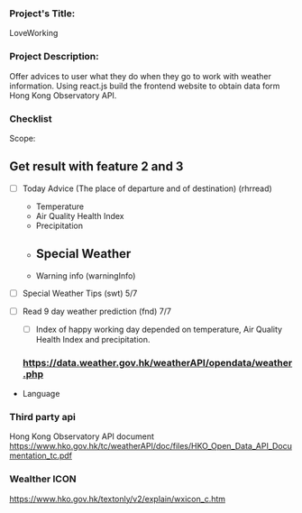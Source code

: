### Project's Title: 
LoveWorking
### Project Description: 

Offer advices to user what they do when they go to work with weather information.
Using react.js build the frontend website to obtain data form Hong Kong Observatory API.

### Checklist
Scope:
## Get result with feature 2 and 3
- [ ] Today Advice (The place of departure and of destination) (rhrread)
    - Temperature
    - Air Quality Health Index
    - Precipitation
    - Special Weather
        - 
    - Warning info (warningInfo)

- [ ] Special Weather Tips (swt) 5/7

- [ ] Read 9 day weather prediction (fnd) 7/7
    - [ ] Index of happy working day depended on temperature, Air Quality Health Index and precipitation.
    ### https://data.weather.gov.hk/weatherAPI/opendata/weather.php


- Language

### Third party api
Hong Kong Observatory API document
https://www.hko.gov.hk/tc/weatherAPI/doc/files/HKO_Open_Data_API_Documentation_tc.pdf

### Wealther ICON
https://www.hko.gov.hk/textonly/v2/explain/wxicon_c.htm